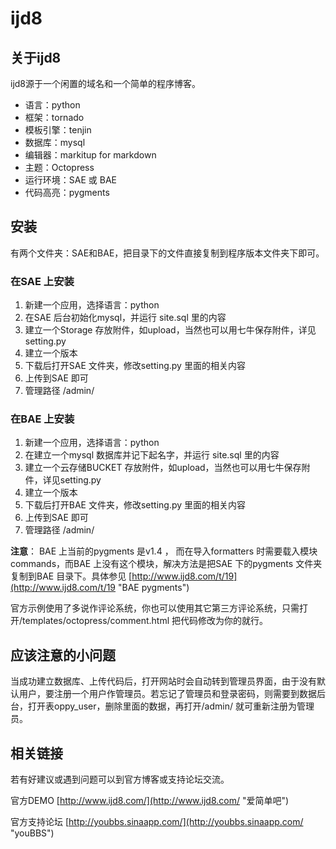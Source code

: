 ijd8
====

关于ijd8
------------------

ijd8源于一个闲置的域名和一个简单的程序博客。

- 语言：python
- 框架：tornado
- 模板引擎：tenjin
- 数据库：mysql
- 编辑器：markitup for markdown
- 主题：Octopress
- 运行环境：SAE 或 BAE
- 代码高亮：pygments

安装
------------------

有两个文件夹：SAE和BAE，把目录下的文件直接复制到程序版本文件夹下即可。

### 在SAE 上安装

1. 新建一个应用，选择语言：python
2. 在SAE 后台初始化mysql，并运行 site.sql 里的内容
3. 建立一个Storage 存放附件，如upload，当然也可以用七牛保存附件，详见setting.py
4. 建立一个版本
5. 下载后打开SAE 文件夹，修改setting.py 里面的相关内容
6. 上传到SAE 即可
7. 管理路径 /admin/

### 在BAE 上安装

1. 新建一个应用，选择语言：python
2. 在建立一个mysql 数据库并记下起名字，并运行 site.sql 里的内容
3. 建立一个云存储BUCKET 存放附件，如upload，当然也可以用七牛保存附件，详见setting.py
4. 建立一个版本
5. 下载后打开BAE 文件夹，修改setting.py 里面的相关内容
6. 上传到SAE 即可
7. 管理路径 /admin/

**注意**： BAE 上当前的pygments 是v1.4 ， 而在导入formatters 时需要载入模块commands，而BAE 上没有这个模块，解决方法是把SAE 下的pygments 文件夹复制到BAE 目录下。具体参见 [http://www.ijd8.com/t/19](http://www.ijd8.com/t/19 "BAE pygments")

官方示例使用了多说作评论系统，你也可以使用其它第三方评论系统，只需打开/templates/octopress/comment.html 把代码修改为你的就行。

应该注意的小问题
------------------

当成功建立数据库、上传代码后，打开网站时会自动转到管理员界面，由于没有默认用户，要注册一个用户作管理员。若忘记了管理员和登录密码，则需要到数据后台，打开表oppy_user，删除里面的数据，再打开/admin/ 就可重新注册为管理员。

相关链接
------------------

若有好建议或遇到问题可以到官方博客或支持论坛交流。

官方DEMO [http://www.ijd8.com/](http://www.ijd8.com/ "爱简单吧")

官方支持论坛 [http://youbbs.sinaapp.com/](http://youbbs.sinaapp.com/ "youBBS")
